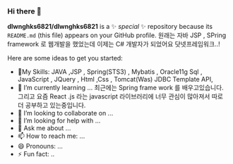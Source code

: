 ### Hi there 👋


**dlwnghks6821/dlwnghks6821** is a ✨ _special_ ✨ repository because its `README.md` (this file) appears on your GitHub profile.
원래는 자바 JSP , SPring framework 로 웹개발을 했었는데 이제는 C# 개발자가 되었어요 닷넷프레임워크..!

Here are some ideas to get you started:

- 🔭My Skills: JAVA ,JSP , Spring(STS3) , Mybatis , Oracle11g Sql , JavaScript , JQuery , Html ,Css , Tomcat(Was) JDBC Template API, 
- 🌱 I’m currently learning ... 최근에는 Spring frame work 를 배우고있습니다. 그리고 요즘 React .js 라는 javascript 라이브러리에 너무 관심이 많아져서 따로 더 공부하고 있는중입니다.
- 👯 I’m looking to collaborate on ...
- 🤔 I’m looking for help with ...
- 💬 Ask me about ...
- 📫 How to reach me: ...
- 😄 Pronouns: ...
- ⚡ Fun fact: ..

